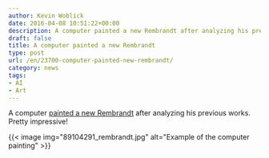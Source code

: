 ```yaml
---
author: Kevin Woblick
date: 2016-04-08 10:51:22+00:00
description: A computer painted a new Rembrandt after analyzing his previous works.
draft: false
title: A computer painted a new Rembrandt
type: post
url: /en/23700-computer-painted-new-rembrandt/
category: news
tags:
- AI
- Art
---
```


A computer [painted a new Rembrandt](http://www.bbc.com/news/technology-35977315) after analyzing his previous works. Pretty impressive!

{{< image img="89104291_rembrandt.jpg" alt="Example of the computer painting" >}}
